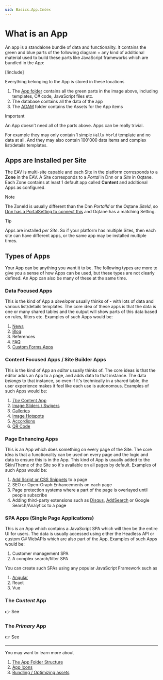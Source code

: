 ```yaml
---
uid: Basics.App.Index
---
```


# What is an App

An app is a standalone bundle of data and functionality. It contains the green and blue parts of the following diagram + any kind of additional material used to build these parts like  JavaScript frameworks which are bundled in the App:

[!include[](~/pages/basics/stack/_shared-full.md)]

<style>
  .context-box-full .todo,
   { visibility: visible; }
</style>

Everything belonging to the App is stored in these locations

1. The [App folder](xref:Basics.App.FolderStructure) contains all the green parts in the image above, including templates, C# code, JavaScript files etc.
1. The database contains all the data of the app
1. The [ADAM](xref:Basics.Cms.Adam.Index) folder contains the Assets for the App items

> [!Important]
> An App doesn't need all of the parts above. Apps can be really trivial.
>
> For example they may only contain 1 simple `Hello World` template and no data at all. And they may also contain 100'000 data items and complex list/details templates.


## Apps are Installed per Site

The EAV is multi-site capable and each Site in the platform corresponds to a **Zone** in the EAV. A Site corresponds to a _Portal_ in Dnn or a _Site_ in Oqtane.
Each Zone contains at least 1 default app called **Content** and additional Apps as configured.

> [!NOTE]
> The ZoneId is usually different than the Dnn _PortalId_ or the Oqtane _SiteId_,
> so [Dnn has a PortalSetting to connect this](xref:Basics.Cms.ContentBlocks.Dnn) and Oqtane has a matching Setting.

> [!TIP]
> Apps are installed _per Site_. So if your platform has multiple Sites, then each site can have different apps, or the same app may be installed multiple times.


## Types of Apps

Your App can be anything you want it to be. The following types are more to give you a sense of how Apps can be used, but these types are not clearly defined. An App can also be many of these at the same time.


### Data Focused Apps

This is the kind of App a _developer_ usually thinks of - with lots of data and various list/details templates. The core idea of these apps is that the data is one or many shared tables and the output will show parts of this data based on rules, filters etc. Examples of such Apps would be:

1. [News](xref:App.News)
1. [Blog](xref:App.Blog)
1. References
1. [FAQ](xref:App.Faq)
1. [Custom Forms Apps](xref:App.Mobius)


### Content Focused Apps / Site Builder Apps

This is the kind of App an _editor_ usually thinks of. The core ideas is that the editor adds an App to a page, and adds data to that instance. The data _belongs_ to that instance, so even if it's technically in a shared table, the user experience makes it feel like each use is autonomous. Examples of such Apps would be:

1. [_The_ Content App](xref:Basics.App.ContentApp.Index)
1. [Image Sliders / Swipers](xref:App.Swiper)
1. [Galleries](xref:App.FancyBoxGallery)
1. [Image Hotspots](xref:App.ImageHotspots)
1. [Accordions](xref:App.Accordion)
1. [QR Code](xref:App.Qr)


### Page Enhancing Apps

This is an App which does something on every page of the Site. The core idea is that a functionality can be used on every page and the logic and data to ensure this is in the App. This kind of App is usually added to the Skin/Theme of the Site so it's available on all pages by default. Examples of such Apps would be:

1. [Add Script or CSS Snippets](xref:App.Snippets) to a page
1. SEO or Open-Graph Enhancements on each page
1. Page protection systems where a part of the page is overlayed until people subscribe
1. Adding third-party extensions such as [Disqus](xref:App.Disqus), [AddSearch](xref:App.AddSearch) or Google Search/Analytics to a page


### SPA Apps (Single Page Applications)

This is an App which contains a JavaScript SPA which will then be the entire UI for users. The data is usually accessed using either the Headless API or custom C# WebAPIs which are also part of the App. Examples of such Apps would be:

1. Customer management SPA
1. A complex search/filter SPA

You can create such SPAs using any popular JavaScript Framework such as

1. [Angular](xref:JsCode.Angular.Index)
1. React
1. Vue


### The _Content_ App

👉 See [](xref:Basics.App.ContentApp.Index)

### The _Primary_ App

👉 See [](xref:Basics.App.PrimaryApp.Index)

---

You may want to learn more about

1. [The App Folder Structure](xref:Basics.App.FolderStructure)
1. [App Icons](xref:Basics.App.Icons)
1. [Bundling / Optimizing assets](xref:Basics.Server.AssetOptimization.Index)
